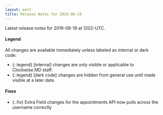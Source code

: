 ```yaml
---
layout: post
title: Release Notes for 2019-06-19
---
```


Latest release notes for 2019-06-19 at 1202-UTC.

<div class='legend' markdown='1'>

#### Legend

All changes are available immediately unless labeled as internal or dark code:

- {:.legend} [internal] changes are only visible or applicable to Clockwise.MD staff.
- {:.legend} [dark code] changes are hidden from general use until made visible at a later date.

</div>


<div class='fixes' markdown='1'>

#### Fixes

- {:.fix} Extra Field changes for the appointments API now pulls across the username correctly

</div>
